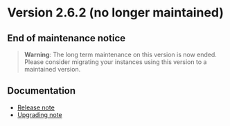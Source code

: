 Version 2.6.2 (no longer maintained)
====================================

End of maintenance notice
-------------------------

> **Warning**: The long term maintenance on this version is now ended.
> Please consider migrating your instances using this version to a maintained version.

Documentation
-------------

- [Release note](./releasenote.pdf)
- [Upgrading note](/lesson/docs/versions/upgrading)
